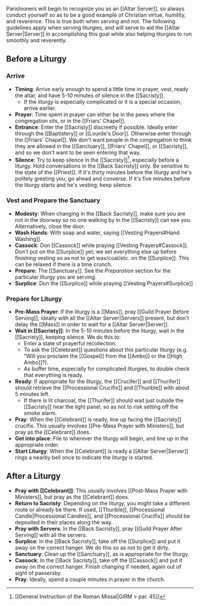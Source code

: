 Parishioners will begin to recognize you as an [[Altar Server]], so always conduct yourself so as to be a good example of Christian virtue, humility, and reverence. This is true both when serving and not. The following guidelines apply when serving liturgies, and will serve to aid the [[Altar Server|Server]] in accomplishing this goal while also helping liturgies to run smoothly and reverently.

## Before a Liturgy

### Arrive
- **Timing**: Arrive early enough to spend a little time in prayer, vest, ready the altar, and have 5-10 minutes of silence in the [[Sacristy]].
	- If the liturgy is especially complicated or it is a special occasion, arrive earlier.
- **Prayer**: Time spent in prayer can either be in the pews where the congregation sits, or in the [[Friars' Chapel]].
- **Entrance**: Enter the [[Sacristy]] discreetly if possible. Ideally enter through the [[Baptistery]] or [[Lourde's Door]]. Otherwise enter through the [[Friars' Chapel]]. We don't want people in the congregation to think they are allowed in the [[Sanctuary]], [[Friars' Chapel]], or [[Sacristy]], and so we don't want to be seen entering that way.
- **Silence**: Try to keep silence in the [[Sacristy]][^silence], especially before a liturgy. Hold conversations in the [[Back Sacristy]] only. Be sensitive to the state of the [[Priest]]. If it's thirty minutes before the liturgy and he's politely greeting you, go ahead and converse. If it's five minutes before the liturgy starts and he's vesting, keep silence.

[^silence]: [[General Instruction of the Roman Missal|GIRM > par. 45]]

### Vest and Prepare the Sanctuary
- **Modesty**: When changing in the [[Back Sacristy]], make sure you are not in the doorway so no one walking by in the [[Sacristy]] can see you. Alternatively, close the door.
- **Wash Hands**: With soap and water, saying [[Vesting Prayers#Hand Washing]].
- **Cassock**: Don [[Cassock]] while praying [[Vesting Prayers#Cassock]]. Don't put on the [[Surplice]] yet; we set everything else up before finishing vesting so as not to get wax/coal/etc. on the [[Surplice]]. This can be relaxed if there is a time crunch.
- **Prepare**: The [[Sanctuary]]. See the _Preparation_ section for the particular liturgy you are serving.
- **Surplice**: Don the [[Surplice]] while praying [[Vesting Prayers#Surplice]]

### Prepare for Liturgy
- **Pre-Mass Prayer**: If the liturgy is a [[Mass]], pray [[Guild Prayer Before Serving]], ideally with all the [[Altar Server|Servers]] present, but don't delay the [[Mass]] in order to wait for a [[Altar Server|Server]].
- **Wait in [[Sacristy]]**: In the 5-10 minutes before the liturgy, wait in the [[Sacristy]], keeping silence. We do this to:
	- Enter a state of prayerful recollection.
	- To ask the [[Celebrant]] questions about this particular liturgy (e.g. "Will you proclaim the [[Gospel]] from the [[Ambo]] or the [[High Ambo]]?).
	- As buffer time, especially for complicated liturgies, to double check that everything is ready.
- **Ready**: If appropriate for the liturgy, the [[Crucifer]] and [[Thurifer]] should retrieve the [[Processional Crucifix]] and [[Thurible]] with about 5 minutes left.
	- If there is lit charcoal, the [[Thurifer]] should wait just outside the [[Sacristy]] near the light panel, so as not to risk setting off the smoke alarm.
- **Pray**: When the [[Celebrant]] is ready, line up facing the [[Sacristy]] crucifix. This usually involves [[Pre-Mass Prayer with Ministers]], but pray as the [[Celebrant]] does.
- **Get into place**: File to wherever the liturgy will begin, and line up in the appropriate order.
- **Start Liturgy**: When the [[Celebrant]] is ready a [[Altar Server|Server]] rings a nearby bell once to indicate the liturgy is started.

## After a Liturgy
- **Pray with [[Celebrant]]**: This usually involves [[Post-Mass Prayer with Ministers]], but pray as the [[Celebrant]] does.
- **Return to Sacristy**: Depending on the liturgy, you might take a different route or already be there. If used, [[Thurible]], [[Processional Candle|Processional Candles]], and [[Processional Crucifix]] should be deposited in their places along the way.
- **Pray with Servers**: In the [[Back Sacristy]], pray [[Guild Prayer After Serving]] with all the servers.
- **Surplice**: In the [[Back Sacristy]], take off the [[Surplice]] and put it away on the correct hanger. We do this so as not to get it dirty.
- **Sanctuary**: Clean up the [[Sanctuary]], as is appropriate for the liturgy.
- **Cassock**: In the [[Back Sacristy]], take off the [[Cassock]] and put it away on the correct hanger. Finish changing if needed, again out of sight of passersby.
- **Pray**: Ideally, spend a couple minutes in prayer in the church.